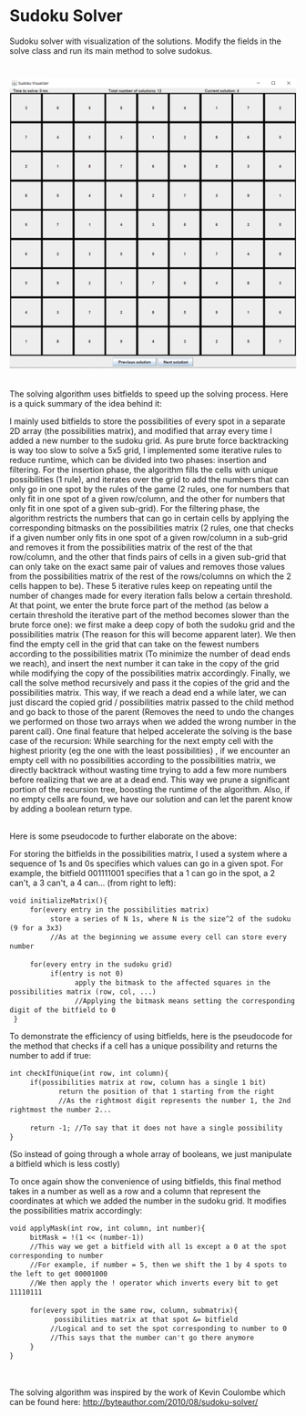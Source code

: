 # Sudoku Solver

<p align="center">
  
  Sudoku solver with visualization of the solutions. Modify the fields in the solve class and run its main method to solve sudokus.<br/><br/>
 
  ### <img src="Thumbnail.png" align="center"><br/><br/>
  
  
  The solving algorithm uses bitfields to speed up the solving process. Here is a quick summary of the idea behind it:<br/>
  
  I mainly used bitfields to store the possibilities of every spot in a separate 2D array (the possibilities matrix), and modified that array every time I added a new number to  the sudoku grid. As pure brute force backtracking is way too slow to solve a 5x5 grid, I implemented some iterative rules to reduce runtime,  which can be divided into two phases: insertion and filtering. For the insertion phase, the algorithm fills the cells with unique possibilities (1 rule), and iterates over the grid to add the numbers that can only go in one spot by the rules of the game (2 rules, one for numbers that only fit in one spot of a given row/column, and the other for numbers that only fit in one spot of a given sub-grid). For the filtering phase, the algorithm restricts the numbers that can go in certain cells by applying the corresponding bitmasks on the possibilities matrix (2 rules, one that checks if a given number only fits in one spot of a given row/column in a sub-grid and removes it from the possibilities matrix of the rest of the that row/column, and the other that finds pairs of cells in a given sub-grid that can only take on the exact same pair of values and removes those values from the possibilities matrix of the rest of the rows/columns on which the 2 cells happen to be). These 5 iterative rules keep on repeating until the number of changes made for every iteration falls below a certain threshold. At that point, we enter the brute force part of the method (as below a certain threshold the iterative part of the method becomes slower than the brute force one): we first make a deep copy of both the sudoku grid and the possibilities matrix (The reason for this will become apparent later). We then find the empty cell in the grid that can take on the fewest numbers according to the possibilities matrix (To minimize the number of dead ends we reach), and insert the next number it can take in the copy of the grid while modifying the copy of the possibilities matrix accordingly. Finally, we call the solve method recursively and pass it the copies of the grid and the possibilities matrix. This way, if we reach a dead end a while later, we can just discard the copied grid / possibilities matrix passed to the child method and go back to those of the parent (Removes the need to undo the changes we performed on those two arrays when we added the wrong number in the parent call). One final feature that helped accelerate the solving is the base case of the recursion: While searching for the next empty cell with the highest priority (eg the one with the least possibilities) , if we encounter an empty cell with no possibilities according to the possibilities matrix, we directly backtrack without wasting time trying to add a few more numbers before realizing that we are at a dead end. This way we prune a significant portion of the recursion tree, boosting the runtime of the algorithm. Also, if no empty cells are found, we have our solution and can let the parent know by adding a boolean return type.<br/><br/>
  
  
  Here is some pseudocode to further elaborate on the above:<br/>
  
  For storing the bitfields in the possibilities matrix, I used a system where a sequence of 1s and 0s specifies which values can go in a given spot. For example, the bitfield 001111001 specifies that a 1 can go in the spot, a 2 can't, a 3 can't, a 4 can... (from right to left):

    void initializeMatrix(){
         for(every entry in the possibilities matrix)
              store a series of N 1s, where N is the size^2 of the sudoku (9 for a 3x3)
              //As at the beginning we assume every cell can store every number

         for(every entry in the sudoku grid)
              if(entry is not 0)
                    apply the bitmask to the affected squares in the possibilities matrix (row, col, ...)
                    //Applying the bitmask means setting the corresponding digit of the bitfield to 0
     }


To demonstrate the efficiency of using bitfields, here is the pseudocode for the method that checks if a cell has a unique possibility and returns the number to add if true:

    int checkIfUnique(int row, int column){
         if(possibilities matrix at row, column has a single 1 bit)
                return the position of that 1 starting from the right
                //As the rightmost digit represents the number 1, the 2nd rightmost the number 2...

         return -1; //To say that it does not have a single possibility
    }
(So instead of going through a whole array of booleans, we just manipulate a bitfield which is less costly)


To once again show the convenience of using bitfields, this final method takes in a number as well as a row and a column that represent the coordinates at which we added the number in the sudoku grid. It modifies the possibilities matrix accordingly:

    void applyMask(int row, int column, int number){
         bitMask = !(1 << (number-1))
         //This way we get a bitfield with all 1s except a 0 at the spot corresponding to number
         //For example, if number = 5, then we shift the 1 by 4 spots to the left to get 00001000
         //We then apply the ! operator which inverts every bit to get 11110111

         for(every spot in the same row, column, submatrix){
               possibilities matrix at that spot &= bitfield
              //Logical and to set the spot corresponding to number to 0
              //This says that the number can't go there anymore
         }
    }
  
 <br/><br/>
 The solving algorithm was inspired by the work of Kevin Coulombe which can be found here: http://byteauthor.com/2010/08/sudoku-solver/
</p>

